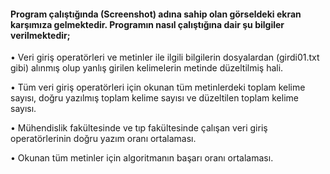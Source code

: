 #### Program çalıştığında (Screenshot) adına sahip olan görseldeki ekran karşımıza gelmektedir. Programın nasıl çalıştığına dair şu bilgiler verilmektedir;

•	Veri giriş operatörleri ve metinler ile ilgili bilgilerin dosyalardan (girdi01.txt gibi) alınmış olup yanlış girilen kelimelerin metinde düzeltilmiş hali.

•	Tüm veri giriş operatörleri için okunan tüm metinlerdeki toplam kelime sayısı, doğru yazılmış toplam kelime sayısı ve düzeltilen toplam kelime sayısı.

•	Mühendislik fakültesinde ve tıp fakültesinde çalışan veri giriş operatörlerinin doğru yazım oranı ortalaması.

•	Okunan tüm metinler için algoritmanın başarı oranı ortalaması.
